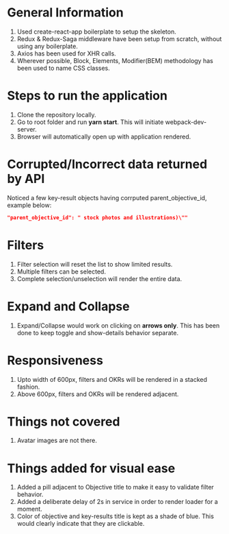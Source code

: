 # General Information

1. Used create-react-app boilerplate to setup the skeleton.
2. Redux & Redux-Saga middleware have been setup from scratch, without using any boilerplate.
3. Axios has been used for XHR calls.
4. Wherever possible, Block, Elements, Modifier(BEM) methodology has been used to name CSS classes.




# Steps to run the application

1. Clone the repository locally.
2. Go to root folder and run **yarn start**. This will initiate webpack-dev-server.
3. Browser will automatically open up with application rendered.




# Corrupted/Incorrect data returned by API

Noticed a few key-result objects having corrputed parent_objective_id, example below:

```json
"parent_objective_id": " stock photos and illustrations)\""
```



# Filters

1. Filter selection will reset the list to show limited results.
2. Multiple filters can be selected.
3. Complete selection/unselection will render the entire data.




# Expand and Collapse
1. Expand/Collapse would work on clicking on **arrows only**. This has been done to keep toggle and show-details behavior separate.




# Responsiveness

1. Upto width of 600px, filters and OKRs will be rendered in a stacked fashion.
2. Above 600px, filters and OKRs will be rendered adjacent.





# Things not covered

1. Avatar images are not there.




# Things added for visual ease

1. Added a pill adjacent to Objective title to make it easy to validate filter behavior.
2. Added a deliberate delay of 2s in service in order to render loader for a moment.
3. Color of objective and key-results title is kept as a shade of blue. This would clearly indicate that they are clickable.